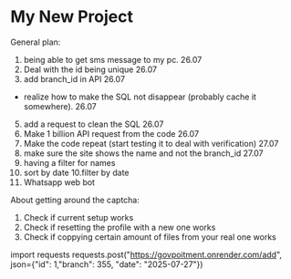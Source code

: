 # My New Project

General plan:

1. being able to get sms message to my pc. 26.07 
2. Deal with the id being unique 26.07
3. add branch_id in API 26.07
* realize how to make the SQL not disappear (probably cache it somewhere). 26.07
5. add a request to clean the SQL 26.07
6. Make 1 billion API request from the code 26.07
7. Make the code repeat (start testing it to deal with verification) 27.07
4. make sure the site shows the name and not the branch_id 27.07
8. having a filter for names
9. sort by date
10.filter by date
11. Whatsapp web bot


About getting around the captcha:

1. Check if current setup works
2. Check if resetting the profile with a new one works
3. Check if coppying certain amount of files from your real one works 


import requests
requests.post("https://govpoitment.onrender.com/add", json={"id": 1,"branch": 355, "date": "2025-07-27"})
